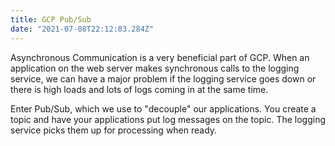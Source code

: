 ```yaml
---
title: GCP Pub/Sub
date: "2021-07-08T22:12:03.284Z"
---
```

Asynchronous Communication is a very beneficial part of GCP. When an application on the web server makes synchronous calls to the logging service, we can have a major problem if the logging service goes down or there is high loads and lots of logs coming in at the same time.

Enter Pub/Sub, which we use to "decouple" our applications. You create a topic and have your applications put log messages on the topic. The logging service picks them up for processing when ready.
